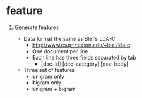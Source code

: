 feature
======

1. Generate features   

    * Data format the same as Blei's LDA-C 
        * http://www.cs.princeton.edu/~blei/lda-c
        * One document per line
        * Each line has three fields separated by tab
            * [doc-id] [doc-category] [doc-body]
    * Three set of features          
        * unigram only
        * bigram only
        * unigram + bigram
 